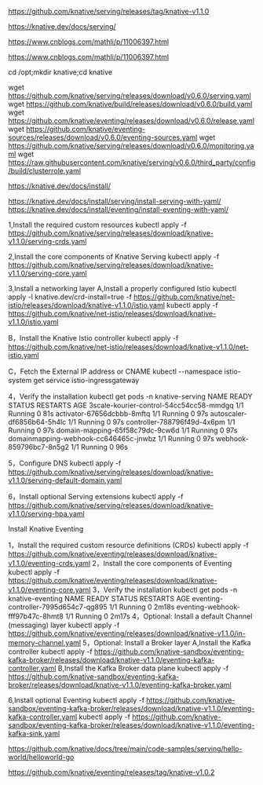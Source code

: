 https://github.com/knative/serving/releases/tag/knative-v1.1.0

https://knative.dev/docs/serving/

https://www.cnblogs.com/mathli/p/11006397.html



https://www.cnblogs.com/mathli/p/11006397.html


cd /opt;mkdir knative;cd knative

wget https://github.com/knative/serving/releases/download/v0.6.0/serving.yaml
wget https://github.com/knative/build/releases/download/v0.6.0/build.yaml
wget https://github.com/knative/eventing/releases/download/v0.6.0/release.yaml
wget https://github.com/knative/eventing-sources/releases/download/v0.6.0/eventing-sources.yaml
wget https://github.com/knative/serving/releases/download/v0.6.0/monitoring.yaml
wget https://raw.githubusercontent.com/knative/serving/v0.6.0/third_party/config/build/clusterrole.yaml




https://knative.dev/docs/install/

https://knative.dev/docs/install/serving/install-serving-with-yaml/
https://knative.dev/docs/install/eventing/install-eventing-with-yaml/


1,Install the required custom resources
kubectl apply -f https://github.com/knative/serving/releases/download/knative-v1.1.0/serving-crds.yaml

2,Install the core components of Knative Serving 
kubectl apply -f https://github.com/knative/serving/releases/download/knative-v1.1.0/serving-core.yaml


3,Install a networking layer
A,Install a properly configured Istio
kubectl apply -l knative.dev/crd-install=true -f https://github.com/knative/net-istio/releases/download/knative-v1.1.0/istio.yaml
kubectl apply -f https://github.com/knative/net-istio/releases/download/knative-v1.1.0/istio.yaml

B，Install the Knative Istio controller 
kubectl apply -f https://github.com/knative/net-istio/releases/download/knative-v1.1.0/net-istio.yaml

C，Fetch the External IP address or CNAME
kubectl --namespace istio-system get service istio-ingressgateway

4，Verify the installation
kubectl get pods -n knative-serving
NAME                                      READY   STATUS    RESTARTS   AGE
3scale-kourier-control-54cc54cc58-mmdgq   1/1     Running   0          81s
activator-67656dcbbb-8mftq                1/1     Running   0          97s
autoscaler-df6856b64-5h4lc                1/1     Running   0          97s
controller-788796f49d-4x6pm               1/1     Running   0          97s
domain-mapping-65f58c79dc-9cw6d           1/1     Running   0          97s
domainmapping-webhook-cc646465c-jnwbz     1/1     Running   0          97s
webhook-859796bc7-8n5g2                   1/1     Running   0          96s

5，Configure DNS
kubectl apply -f https://github.com/knative/serving/releases/download/knative-v1.1.0/serving-default-domain.yaml

6，Install optional Serving extensions
kubectl apply -f https://github.com/knative/serving/releases/download/knative-v1.1.0/serving-hpa.yaml



Install Knative Eventing

1，Install the required custom resource definitions (CRDs) 
kubectl apply -f https://github.com/knative/eventing/releases/download/knative-v1.1.0/eventing-crds.yaml
2，Install the core components of Eventing
kubectl apply -f https://github.com/knative/eventing/releases/download/knative-v1.1.0/eventing-core.yaml
3，Verify the installation
kubectl get pods -n knative-eventing
NAME                                   READY   STATUS    RESTARTS   AGE
eventing-controller-7995d654c7-qg895   1/1     Running   0          2m18s
eventing-webhook-fff97b47c-8hmt8       1/1     Running   0          2m17s
4，Optional: Install a default Channel (messaging) layer
kubectl apply -f https://github.com/knative/eventing/releases/download/knative-v1.1.0/in-memory-channel.yaml
5，Optional: Install a Broker layer
A,Install the Kafka controller
kubectl apply -f https://github.com/knative-sandbox/eventing-kafka-broker/releases/download/knative-v1.1.0/eventing-kafka-controller.yaml
B,Install the Kafka Broker data plane
kubectl apply -f https://github.com/knative-sandbox/eventing-kafka-broker/releases/download/knative-v1.1.0/eventing-kafka-broker.yaml

6,Install optional Eventing
kubectl apply -f https://github.com/knative-sandbox/eventing-kafka-broker/releases/download/knative-v1.1.0/eventing-kafka-controller.yaml
kubectl apply -f https://github.com/knative-sandbox/eventing-kafka-broker/releases/download/knative-v1.1.0/eventing-kafka-sink.yaml








https://github.com/knative/docs/tree/main/code-samples/serving/hello-world/helloworld-go


https://github.com/knative/eventing/releases/tag/knative-v1.0.2

